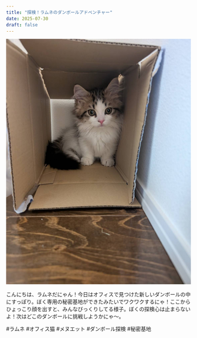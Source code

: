 ```yaml
---
title: "探検！ラムネのダンボールアドベンチャー"
date: 2025-07-30
draft: false
---
```


![今日のぼく](/images/cat-2025-07-30T12-21-29.jpg)

こんにちは、ラムネだにゃん！今日はオフィスで見つけた新しいダンボールの中にすっぽり。ぼく専用の秘密基地ができたみたいでワクワクするにゃ！ここからひょっこり顔を出すと、みんなびっくりしてる様子。ぼくの探検心は止まらないよ！次はどこのダンボールに挑戦しようかにゃ〜。

#ラムネ #オフィス猫 #メヌエット #ダンボール探検 #秘密基地